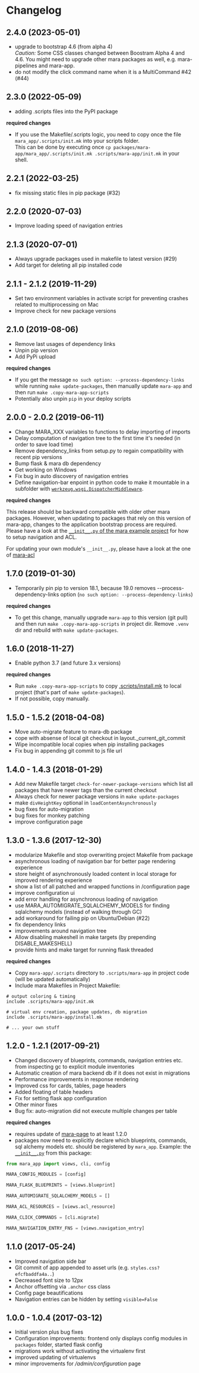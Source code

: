 # Changelog

## 2.4.0 (2023-05-01)

- upgrade to bootstrap 4.6 (from alpha 4)<br>
  *Caution:* Some CSS classes changed between Boostram Alpha 4 and 4.6. You might need to upgrade other mara packages as well, e.g. mara-pipelines and mara-app.
- do not modify the click command name when it is a MultiCommand #42 (#44)

## 2.3.0 (2022-05-09)
- adding .scripts files into the PyPI package

**required changes**
- If you use the Makefile/.scripts logic, you need to copy once the file `mara_app/.scripts/init.mk` into your scripts folder.<br/>
  This can be done by executing once `cp packages/mara-app/mara_app/.scripts/init.mk .scripts/mara-app/init.mk` in your shell.

## 2.2.1 (2022-03-25)

- fix missing static files in pip package (#32)

## 2.2.0 (2020-07-03)

- Improve loading speed of navigation entries


## 2.1.3 (2020-07-01)

- Always upgrade packages used in makefile to latest version (#29)
- Add target for deleting all pip installed code


## 2.1.1 - 2.1.2 (2019-11-29)

- Set two environment variables in activate script for preventing crashes related to multiprocessing on Mac
- Improve check for new package versions

## 2.1.0 (2019-08-06)

- Remove last usages of dependency links
- Unpin pip version
- Add PyPi upload

**required changes**

- If you get the message `no such option: --process-dependency-links` while running `make update-packages`, then manually update `mara-app` and then run `make .copy-mara-app-scripts`
- Potentially also unpin `pip` in your deploy scripts


## 2.0.0 - 2.0.2 (2019-06-11)

- Change MARA_XXX variables to functions to delay importing of imports
- Delay computation of navigation tree to the first time it's needed (in order to save load time)
- Remove dependency_links from setup.py to regain compatibility with recent pip versions
- Bump flask & mara db dependency
- Get working on Windows
- Fix bug in auto discovery of navigation entries
- Define navigation-bar enpoint in python code to make it mountable in a subfolder
  with [`werkzeug.wsgi.DispatcherMiddleware`](http://flask.pocoo.org/docs/1.0/patterns/appdispatch/).


**required changes**

This release should be backward compatible with older other mara packages. However, when updating to packages that rely on this version of mara-app, changes to the application bootstrap process are required. Please have a look at the [`__init__.py` of the mara example project](https://github.com/mara/mara-example-project/blob/master/app/ui/__init__.py) for how to setup navigation and ACL.

For updating your own module's `__init__.py`, please have a look at the one of [mara-acl](https://github.com/mara/mara-example-project/blob/master/app/ui/__init__.py)


## 1.7.0 (2019-01-30)

- Temporarily pin pip to version 18.1, because 19.0 removes --process-dependency-links option (`no such option: --process-dependency-links`)


**required changes**

- To get this change, manually upgrade `mara-app` to this version (git pull) and then run `make .copy-mara-app-scripts` in project dir. Remove `.venv` dir and rebuild with `make update-packages`.


## 1.6.0 (2018-11-27)

- Enable python 3.7 (and future 3.x versions)

**required changes**

- Run `make .copy-mara-app-scripts` to copy [.scripts/install.mk](https://github.com/mara/mara-app/blob/master/.scripts/install.mk) to local project (that's part of `make update-packages`).
- If not possible, copy manually.


## 1.5.0 - 1.5.2 (2018-04-08)

- Move auto-migrate feature to mara-db package
- cope with absense of local git checkout in layout._current_git_commit
- Wipe incompatible local copies when pip installing packages
- Fix bug in appending git commit to js file url


## 1.4.0 - 1.4.3 (2018-01-29)

- Add new Makefile target `check-for-newer-package-versions` which list all packages that have newer tags than the current checkout
- Always check for newer package versions in `make update-packages`
- make `divHeightKey` optional in `loadContentAsynchronously`
- bug fixes for auto-migration
- bug fixes for monkey patching
- improve configuration page



## 1.3.0 - 1.3.6 (2017-12-30)

- modularize Makefile and stop overwriting project Makefile from package
- asynchronous loading of navigation bar for better page rendering experience
- store height of asynchronously loaded content in local storage for improved rendering experience
- show a list of all patched and wrapped functions in /configuration page
- improve configuration ui
- add error handling for asynchronous loading of navigation
- use MARA_AUTOMIGRATE_SQLALCHEMY_MODELS for finding sqlalchemy models (instead of walking through GC)
- add workaround for failing pip on Ubuntu/Debian (#22)
- fix dependency links
- improvements around navigation tree
- Allow disabling makeshell in make targets (by prepending DISABLE_MAKESHELL)
- provide hints and make target for running flask threaded

**required changes**

- Copy `mara-app/.scripts` directory to `.scripts/mara-app` in project code (will be updated automatically)
- Include mara Makefiles in Project Makefile:

```
# output coloring & timing
include .scripts/mara-app/init.mk

# virtual env creation, package updates, db migration
include .scripts/mara-app/install.mk

# ... your own stuff
```


## 1.2.0 - 1.2.1 (2017-09-21)

- Changed discovery of blueprints, commands, navigation entries etc. from inspecting gc to explicit module inventories
- Automatic creation of mara backend db if it does not exist in migrations
- Performance improvements in response rendering
- Improved css for cards, tables, page headers
- Added floating of table headers
- Fix for setting flask app configuration
- Other minor fixes
- Bug fix: auto-migration did not execute multiple changes per table

**required changes**

- requires update of [mara-page](https://github.com/mara/mara-page) to at least 1.2.0
- packages now need to explicitly declare which blueprints, commands, sql alchemy models etc. should be registered by `mara_app`. Example: the [`__init__.py`](https://github.com/mara/mara-app/blob/master/mara_app/__init__.py) from this package:

```python
from mara_app import views, cli, config

MARA_CONFIG_MODULES = [config]

MARA_FLASK_BLUEPRINTS = [views.blueprint]

MARA_AUTOMIGRATE_SQLALCHEMY_MODELS = []

MARA_ACL_RESOURCES = [views.acl_resource]

MARA_CLICK_COMMANDS = [cli.migrate]

MARA_NAVIGATION_ENTRY_FNS = [views.navigation_entry]

```


## 1.1.0 (2017-05-24)

- Improved navigation side bar
- Git commit of app appended to asset urls (e.g. `styles.css?efcfbaddfa4a..`)
- Decreased font size to 12px
- Anchor offsetting via `.anchor` css class
- Config page beautifications
- Navigation entries can be hidden by setting `visible=False`



## 1.0.0 - 1.0.4 (2017-03-12)

- Initial version plus bug fixes
- Configuration improvements: frontend only displays config modules in `packages` folder, started flask config
- migrations work without activating the virtualenv first
- improved updating of virtualenvs
- minor improvements for _/admin/configuration_ page

